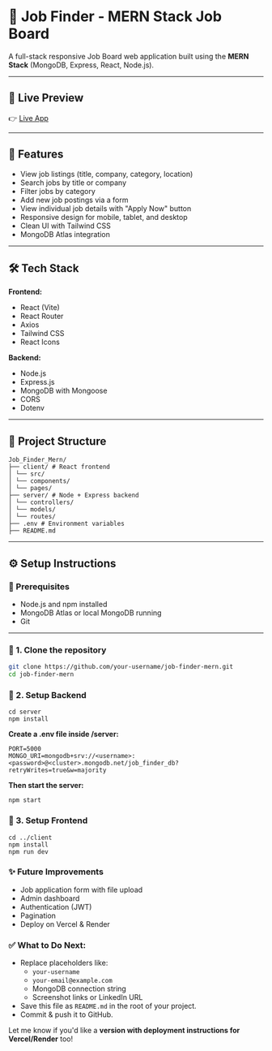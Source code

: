# 🧳 Job Finder - MERN Stack Job Board

A full-stack responsive Job Board web application built using the **MERN Stack** (MongoDB, Express, React, Node.js).

---

## 🔗 Live Preview

👉 [Live App](https://job-finder-mern-livid.vercel.app/)

---

## 🚀 Features

- View job listings (title, company, category, location)
- Search jobs by title or company
- Filter jobs by category
- Add new job postings via a form
- View individual job details with "Apply Now" button
- Responsive design for mobile, tablet, and desktop
- Clean UI with Tailwind CSS
- MongoDB Atlas integration

---

## 🛠️ Tech Stack

**Frontend:**
- React (Vite)
- React Router
- Axios
- Tailwind CSS
- React Icons

**Backend:**
- Node.js
- Express.js
- MongoDB with Mongoose
- CORS
- Dotenv

---

## 📁 Project Structure

```
Job_Finder_Mern/
├── client/ # React frontend
│ └── src/
│ └── components/
│ └── pages/
├── server/ # Node + Express backend
│ └── controllers/
│ └── models/
│ └── routes/
├── .env # Environment variables
├── README.md

```


---

## ⚙️ Setup Instructions

### 🔹 Prerequisites

- Node.js and npm installed
- MongoDB Atlas or local MongoDB running
- Git

---

### 🔹 1. Clone the repository

```bash
git clone https://github.com/your-username/job-finder-mern.git
cd job-finder-mern
```

### 🔹 2. Setup Backend

```
cd server
npm install
```
**Create a .env file inside /server:**
```
PORT=5000
MONGO_URI=mongodb+srv://<username>:<password>@<cluster>.mongodb.net/job_finder_db?retryWrites=true&w=majority
```

**Then start the server:**
```
npm start
```

### 🔹 3. Setup Frontend
```
cd ../client
npm install
npm run dev
```

### ✨ Future Improvements

- Job application form with file upload
- Admin dashboard
- Authentication (JWT)
- Pagination
- Deploy on Vercel & Render



### ✅ What to Do Next:
- Replace placeholders like:
  - `your-username`
  - `your-email@example.com`
  - MongoDB connection string
  - Screenshot links or LinkedIn URL
- Save this file as `README.md` in the root of your project.
- Commit & push it to GitHub.

Let me know if you'd like a **version with deployment instructions for Vercel/Render** too!

